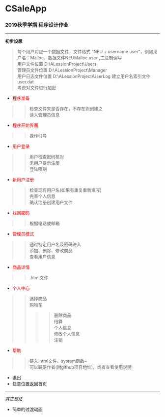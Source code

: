 # CSaleApp
### 2019秋季学期 程序设计作业
******

**初步设想**
> 每个用户对应一个数据文件，文件格式 "NEU + username.user"，例如用户名：Malloc，数据文件NEUMalloc.user  ,二进制读写  
> 用户文件位置 D:\\ALessionProject\\Users  
> 管理员文件位置 D:\\ALessionProject\\Manager  
> 用户日志文件位置 D:\\ALessionProject\\UserLog
> 建立用户名索引文件 user.dat  
> 考虑对文件进行加密  
* <font color=red>程序准备</font>
>> 检查文件夹是否存在，不存在则创建之  
>> 读入管理员信息
* <font color=red>程序开始界面</font>
>> 操作引导
* <font color=red>用户登录</font>
>> 用户检查密码核对  
>> 无用户提示注册  
>> 登陆限制  

* <font color=red>新用户注册</font>
>> 检查现有用户名(如果有重复重新填写)  
>> 完善个人信息  
>> 确认注册创建用户文件
* <font color=red>找回密码</font>  
>> 根据电话或邮箱
* <font color=red>管理员模式</font>
>> 通过特定用户名及密码进入  
>> 添加、删除、修改商品  
>> 查看用户信息
* <font color=red>商品详情</font>
>> .html文件
* <font color=red>个人中心</font>
>> 选择商品  
>> 购物车  
>>>> 删除商品  
>>>> 结算  
>> 个人信息  
>>>> 修改个人信息  
>>>> 注销  
* <font color=red>帮助</font>
>> 链入.html文件，system函数~  
>> 可以联系作者(附github项目地址)，或者查看使用说明  
* 退出
* 任意位置返回首页

*******  

*其它想法*
* 简单的过渡动画


